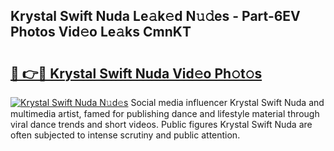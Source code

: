 ## Krystal Swift Nuda Le𝚊k𝚎d N𝚞𝚍es - Part-6EV Photos Vid𝚎o Le𝚊ks CmnKT

# <h2><a href="http://fbd06ex.evod.top/?m=Krystal+Swift+Nuda">🔗 👉🔴 Krystal Swift Nuda Vid𝚎o Ph𝚘t𝚘s</a></h2>

[![Krystal Swift Nuda N𝚞d𝚎s](https://i.imgur.com/8V9OHl7.gif)](http://fbd06ex.evod.top/?m=Krystal+Swift+Nuda)
Social media influencer Krystal Swift Nuda and multimedia artist, famed for publishing dance and lifestyle material through viral dance trends and short videos. Public figures Krystal Swift Nuda are often subjected to intense scrutiny and public attention. 
